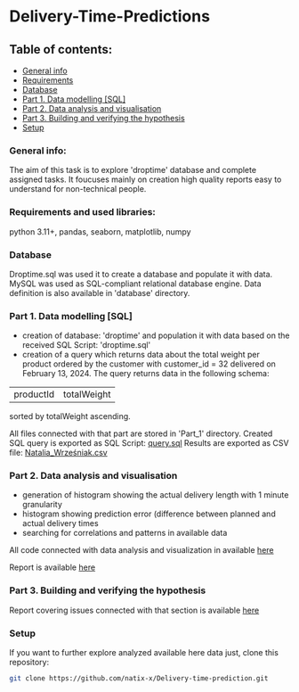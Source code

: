 # Delivery-Time-Predictions

## Table of contents: 
* [General info](#general-info)
* [Requirements](#requirements)
* [Database](#database)
* [Part 1. Data modelling [SQL]](#part-1-data-modelling-sql)
* [Part 2. Data analysis and visualisation](#part-2-data-analysis-and-visualisation)
* [Part 3. Building and verifying the hypothesis](#part-3-building-and-verifying-the-hypothesis)
* [Setup](#setup)

### General info:
The aim of this task is to explore 'droptime' database and complete assigned tasks.
It foucuses mainly on creation high quality reports easy to understand for non-technical people.

### Requirements and used libraries:
python 3.11+, pandas, seaborn, matplotlib, numpy

### Database
Droptime.sql was used it to create a database and populate it with data.
MySQL was used as SQL-compliant relational database engine.
Data definition is also available in 'database' directory.

### Part 1. Data modelling [SQL]
* creation of database: 'droptime' and population it with data based on the received SQL Script: 'droptime.sql'
* creation of a query which returns data about the total weight per product ordered by the customer with customer_id = 32 delivered on February 13, 2024. The query returns data in the following schema:
<table>
<tr>
<td>productId</td>
<td>totalWeight</td>
</tr>
</table>
sorted by totalWeight ascending.

All files connected with that part are stored in 'Part_1' directory.
Created SQL query is exported as SQL Script: [query.sql](Part_1/query.sql)
Results are exported as CSV file: [Natalia_Wrześniak.csv](Part_1/Natalia_Wrześniak.csv)
### Part 2. Data analysis and visualisation
* generation of histogram showing the actual delivery length with 1 minute granularity
* histogram showing prediction error (difference between planned and
actual delivery times
* searching for correlations and patterns in available data

All code connected with data analysis and visualization in available [here](Part_2/data_analysis_and_visualization.ipynb)

Report is available [here](Part_2/Natalia_Wrześniak_analysis.pdf)
### Part 3. Building and verifying the hypothesis

Report covering issues connected with that section is available [here](Part_3/Natalia_Wrześniak_research.pdf)
### Setup
If you want to further explore analyzed available here data just, clone this repository:
   ```sh
   git clone https://github.com/natix-x/Delivery-time-prediction.git
   ```



